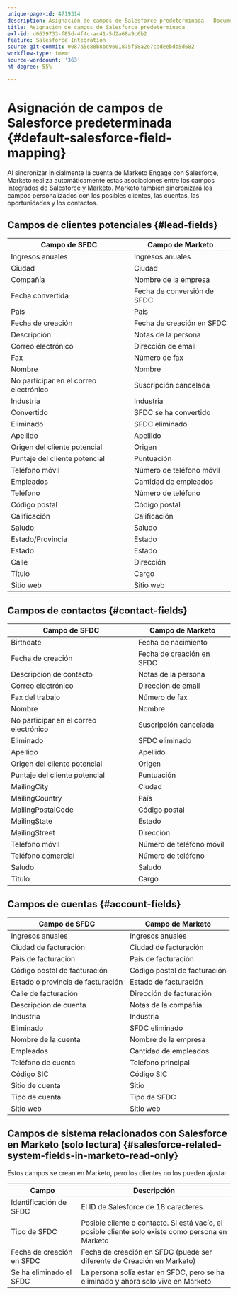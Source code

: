```yaml
---
unique-page-id: 4719314
description: Asignación de campos de Salesforce predeterminada - Documentos de Marketo - Documentación del producto
title: Asignación de campos de Salesforce predeterminada
exl-id: d6639733-f85d-4f4c-ac41-5d2a68a9c6b2
feature: Salesforce Integration
source-git-commit: 0087a5e88b8bd9601875f68a2e7cadeebdb5d682
workflow-type: tm+mt
source-wordcount: '363'
ht-degree: 55%

---
```


# Asignación de campos de Salesforce predeterminada {#default-salesforce-field-mapping}

Al sincronizar inicialmente la cuenta de Marketo Engage con Salesforce, Marketo realiza automáticamente estas asociaciones entre los campos integrados de Salesforce y Marketo. Marketo también sincronizará los campos personalizados con los posibles clientes, las cuentas, las oportunidades y los contactos.

## Campos de clientes potenciales {#lead-fields}

| Campo de SFDC | Campo de Marketo |
|---|---|
| Ingresos anuales | Ingresos anuales |
| Ciudad | Ciudad |
| Compañía | Nombre de la empresa |
| Fecha convertida | Fecha de conversión de SFDC |
| País | País |
| Fecha de creación | Fecha de creación en SFDC |
| Descripción | Notas de la persona |
| Correo electrónico | Dirección de email |
| Fax | Número de fax |
| Nombre | Nombre |
| No participar en el correo electrónico | Suscripción cancelada |
| Industria | Industria |
| Convertido | SFDC se ha convertido |
| Eliminado | SFDC eliminado |
| Apellido | Apellido |
| Origen del cliente potencial | Origen |
| Puntaje del cliente potencial | Puntuación |
| Teléfono móvil | Número de teléfono móvil |
| Empleados | Cantidad de empleados |
| Teléfono | Número de teléfono |
| Código postal | Código postal |
| Calificación | Calificación |
| Saludo | Saludo |
| Estado/Provincia | Estado |
| Estado | Estado |
| Calle | Dirección |
| Título | Cargo |
| Sitio web | Sitio web |

## Campos de contactos {#contact-fields}

| Campo de SFDC | Campo de Marketo |
|---|---|
| Birthdate | Fecha de nacimiento |
| Fecha de creación | Fecha de creación en SFDC |
| Descripción de contacto | Notas de la persona |
| Correo electrónico | Dirección de email |
| Fax del trabajo | Número de fax |
| Nombre | Nombre |
| No participar en el correo electrónico | Suscripción cancelada |
| Eliminado | SFDC eliminado |
| Apellido | Apellido |
| Origen del cliente potencial | Origen |
| Puntaje del cliente potencial | Puntuación |
| MailingCity | Ciudad |
| MailingCountry | País |
| MailingPostalCode | Código postal |
| MailingState | Estado |
| MailingStreet | Dirección |
| Teléfono móvil | Número de teléfono móvil |
| Teléfono comercial | Número de teléfono |
| Saludo | Saludo |
| Título | Cargo |

## Campos de cuentas {#account-fields}

| Campo de SFDC | Campo de Marketo |
|---|---|
| Ingresos anuales | Ingresos anuales |
| Ciudad de facturación | Ciudad de facturación |
| País de facturación | País de facturación |
| Código postal de facturación | Código postal de facturación |
| Estado o provincia de facturación | Estado de facturación |
| Calle de facturación | Dirección de facturación |
| Descripción de cuenta | Notas de la compañía |
| Industria | Industria |
| Eliminado | SFDC eliminado |
| Nombre de la cuenta | Nombre de la empresa |
| Empleados | Cantidad de empleados |
| Teléfono de cuenta | Teléfono principal |
| Código SIC | Código SIC |
| Sitio de cuenta | Sitio |
| Tipo de cuenta | Tipo de SFDC |
| Sitio web | Sitio web |

## Campos de sistema relacionados con Salesforce en Marketo (solo lectura) {#salesforce-related-system-fields-in-marketo-read-only}

Estos campos se crean en Marketo, pero los clientes no los pueden ajustar.

| Campo | Descripción |
|---|---|
| Identificación de SFDC | El ID de Salesforce de 18 caracteres |
| Tipo de SFDC | Posible cliente o contacto. Si está vacío, el posible cliente solo existe como persona en Marketo |
| Fecha de creación en SFDC | Fecha de creación en SFDC (puede ser diferente de Creación en Marketo) |
| Se ha eliminado el SFDC | La persona solía estar en SFDC, pero se ha eliminado y ahora solo vive en Marketo |
